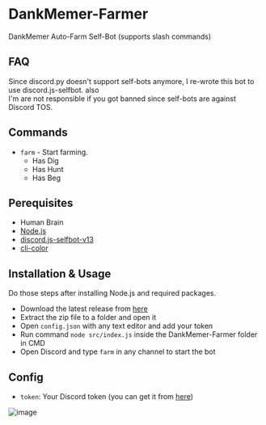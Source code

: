 # DankMemer-Farmer
DankMemer Auto-Farm Self-Bot (supports slash commands)

## FAQ
Since discord.py doesn't support self-bots anymore, I re-wrote this bot to use discord.js-selfbot. also<br>
I'm are not responsible if you got banned since self-bots are against Discord TOS.

## Commands
- `farm` - Start farming.
  + Has Dig
  + Has Hunt
  + Has Beg

## Perequisites
- Human Brain
- [Node.js](https://nodejs.org/en/)
- [discord.js-selfbot-v13](https://www.npmjs.com/package/discord.js-selfbot-v13)
- [cli-color](https://www.npmjs.com/package/cli-color)

## Installation & Usage
Do those steps after installing Node.js and required packages.
- Download the latest release from [here](https://github.com/MoleTheDev/DankMemer-Farmer/releases)
- Extract the zip file to a folder and open it
- Open `config.json` with any text editor and add your token
- Run command `node src/index.js` inside the DankMemer-Farmer folder in CMD
- Open Discord and type `farm` in any channel to start the bot

## Config
- `token`: Your Discord token (you can get it from [here](https://discordhelp.net/discord-token))

![image](https://user-images.githubusercontent.com/93382765/192281214-007fcd5c-6d90-44cb-9996-93184bd85536.png)

##
